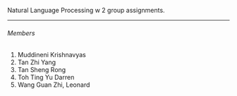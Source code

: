 Natural Language Processing w 2 group assignments. 

___
###### Members

1. Muddineni Krishnavyas 
2. Tan Zhi Yang 
3. Tan Sheng Rong
4. Toh Ting Yu Darren 
5. Wang Guan Zhi, Leonard